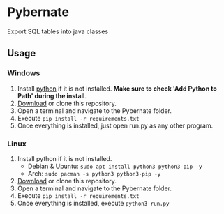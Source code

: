 # Pybernate
Export SQL tables into java classes
## Usage
### Windows
1. Install [python](https://www.python.org) if it is not installed. **Make sure to check 'Add Python to Path' during the install**.
2. [Download](https://github.com/sud0cs/Pyvernate/releases) or clone this repository.
3. Open a terminal and navigate to the Pybernate folder.
4. Execute `pip install -r requirements.txt`
5. Once everything is installed, just open run.py as any other program.
### Linux
1. Install python if it is not installed.
   - Debian & Ubuntu: `sudo apt install python3 python3-pip -y`
   - Arch: `sudo pacman -s python3 python3-pip -y`
2. [Download](https://github.com/sud0cs/Pyvernate/releases) or clone this repository.
3. Open a terminal and navigate to the Pybernate folder.
4. Execute `pip install -r requirements.txt`
5. Once everything is installed, execute `python3 run.py`
